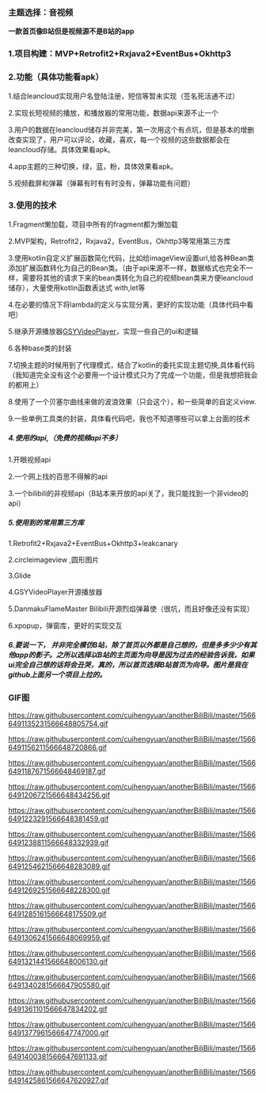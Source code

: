 ### 主题选择：音视频

**一款首页像B站但是视频源不是B站的app**

### 1.项目构建：MVP+Retrofit2+Rxjava2+EventBus+Okhttp3

### 2.功能（具体功能看apk）

1.结合leancloud实现用户名登陆注册，短信等暂未实现（签名死活通不过）

2.实现长短视频的播放，和播放器的常用功能，数据api来源不止一个

3.用户的数据在leancloud储存并非完美，第一次用这个有点坑，但是基本的增删改查实现了，用户可以评论，收藏，喜欢，每一个视频的这些数据都会在leancloud存储。具体效果看apk。

4.app主题的三种切换，绿，蓝，粉，具体效果看apk。

5.视频截屏和弹幕（弹幕有时有有时没有，弹幕功能有问题）



### 3.使用的技术

1.Fragment懒加载，项目中所有的fragment都为懒加载

2.MVP架构，Retrofit2，Rxjava2，EventBus，Okhttp3等常用第三方库

3.使用kotlin自定义扩展函数简化代码，比如给imageView设置url,给各种Bean类添加扩展函数转化为自己的Bean类。（由于api来源不一样，数据格式也完全不一样，需要将其他的请求下来的bean类转化为自己的视频bean类来方便leancloud储存），大量使用kotlin函数表达式 with,let等

4.在必要的情况下将lambda的定义与实现分离，更好的实现功能（具体代码中看吧）

5.继承开源播放器[GSYVideoPlayer](https://github.com/CarGuo/GSYVideoPlayer)，实现一些自己的ui和逻辑

6.各种base类的封装

7.切换主题的时候用到了代理模式，结合了kotlin的委托实现主题切换,具体看代码（我知道完全没有这个必要用一个设计模式只为了完成一个功能，但是我想把我会的都用上）

8.使用了一个贝塞尔曲线来做的波浪效果（只会这个），和一些简单的自定义view.

9.一些单例工具类的封装，具体看代码吧，我也不知道哪些可以拿上台面的技术



##### 4.使用的api,（免费的视频api不多）

1.开眼视频api

2.一个网上找的百思不得解的api

3.一个bilibili的非视频api（B站本来开放的api关了，我只能找到一个非video的api）



##### 5.使用到的常用第三方库

1.Retrofit2+Rxjava2+EventBus+Okhttp3+leakcanary

2.circleimageview ,圆形图片

3.Glide

4.GSYVideoPlayer开源播放器

5.DanmakuFlameMaster  Bilibili开源烈焰弹幕使（很坑，而且好像还没有实现）

6.xpopup，弹窗库，更好的实现交互



##### 6.要说一下， 并非完全模仿B站，除了首页以外都是自己想的，但是多多少少有其他app的影子。之所以选择以B站的主页面为向导是因为过去的经验告诉我，如果ui完全自己想的话将会丑哭，真的，所以首页选择B站首页为向导。图片是我在github上面另一个项目上拉的。



### GIF图
<https://raw.githubusercontent.com/cuihengyuan/anotherBiliBili/master/15666491135231566648805754.gif>

<https://raw.githubusercontent.com/cuihengyuan/anotherBiliBili/master/15666491156211566648720866.gif>

<https://raw.githubusercontent.com/cuihengyuan/anotherBiliBili/master/15666491187671566648469187.gif>

<https://raw.githubusercontent.com/cuihengyuan/anotherBiliBili/master/15666491206721566648434256.gif>

<https://raw.githubusercontent.com/cuihengyuan/anotherBiliBili/master/15666491223291566648381459.gif>

<https://raw.githubusercontent.com/cuihengyuan/anotherBiliBili/master/15666491238811566648332939.gif>

<https://raw.githubusercontent.com/cuihengyuan/anotherBiliBili/master/15666491254621566648283089.gif>

<https://raw.githubusercontent.com/cuihengyuan/anotherBiliBili/master/15666491269251566648228300.gif>

<https://raw.githubusercontent.com/cuihengyuan/anotherBiliBili/master/15666491285161566648175509.gif>

<https://raw.githubusercontent.com/cuihengyuan/anotherBiliBili/master/15666491306241566648069959.gif>

<https://raw.githubusercontent.com/cuihengyuan/anotherBiliBili/master/15666491321441566648006130.gif>

<https://raw.githubusercontent.com/cuihengyuan/anotherBiliBili/master/15666491340281566647905580.gif>

<https://raw.githubusercontent.com/cuihengyuan/anotherBiliBili/master/15666491361101566647834202.gif>

<https://raw.githubusercontent.com/cuihengyuan/anotherBiliBili/master/15666491377961566647747000.gif>

<https://raw.githubusercontent.com/cuihengyuan/anotherBiliBili/master/15666491400381566647691133.gif>

<https://raw.githubusercontent.com/cuihengyuan/anotherBiliBili/master/15666491425861566647620927.gif>




